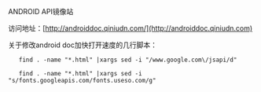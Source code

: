 ANDROID API镜像站

访问地址：[http://androiddoc.qiniudn.com/](http://androiddoc.qiniudn.com)

关于修改android doc加快打开速度的几行脚本：
```
   find . -name "*.html" |xargs sed -i "/www.google.com\/jsapi/d"
```

```
   find . -name "*.html" |xargs sed -i "s/fonts.googleapis.com/fonts.useso.com/g"
```
